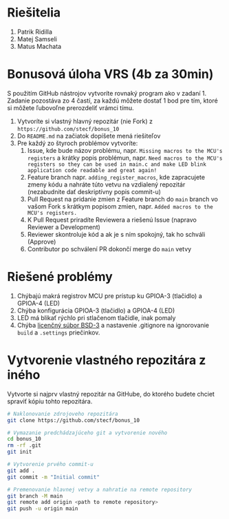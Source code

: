# Riešitelia
1. Patrik Ridilla
2. Matej Samseli
3. Matus Machata

# Bonusová úloha VRS (4b za 30min)
S použitím GitHub nástrojov vytvoríte rovnaký program ako v zadaní 1. Zadanie pozostáva zo 4 častí, za každú môžete dostať 1 bod pre tím, ktoré si môžete ľubovoľne prerozdeliť vrámci tímu.

1. Vytvoríte si vlastný hlavný repozitár (nie Fork) z `https://github.com/stecf/bonus_10`
2. Do `README.md` na začiatok dopíšete mená riešiteľov
3. Pre každý zo štyroch problémov vytvoríte:
	1. Issue, kde bude názov problému, napr. `Missing macros to the MCU's registers` a krátky popis problémun, napr. `Need macros to the MCU's registers so they can be used in main.c and make LED blink application code readable and great again!`
	2. Feature branch napr. `adding_register_macros`, kde zapracujete zmeny kódu a nahráte túto vetvu na vzdialený repozitár (nezabudnite dať deskriptívny popis commit-u)
	3. Pull Request na pridanie zmien z Feature branch do `main` branch vo vašom Fork s krátkym popisom zmien, napr. `Added macros to the MCU's registers.`
	4. K Pull Request priradíte Reviewera a riešenú Issue (napravo Reviewer a Development)
	5. Reviewer skontroluje kód a ak je s ním spokojný, tak ho schváli (Approve)
	6. Contributor po schválení PR dokončí merge do `main` vetvy

# Riešené problémy
1. Chýbajú makrá registrov MCU pre prístup ku GPIOA-3 (tlačidlo) a GPIOA-4 (LED)
2. Chýba konfigurácia GPIOA-3 (tlačidlo) a GPIOA-4 (LED)
3. LED má blikať rýchlo pri stlačenom tlačidle, inak pomaly
4. Chýba [licenčný súbor BSD-3](https://opensource.org/license/bsd-3-clause/) a nastavenie .gitignore na ignorovanie `build` a `.settings` priečinkov.

# Vytvorenie vlastného repozitára z iného
Vytvorte si najprv vlastný repozitár na GitHube, do ktorého budete chciet spraviť kópiu tohto repozitára.

```bash
# Naklonovanie zdrojoveho repozitára
git clone https://github.com/stecf/bonus_10

# Vymazanie predchádzajúceho git a vytvorenie nového
cd bonus_10
rm -rf .git
git init

# Vytvorenie prvého commit-u
git add .
git commit -m "Initial commit"

# Premenovanie hlavnej vetvy a nahratie na remote repository
git branch -M main
git remote add origin <path to remote repository>
git push -u origin main
```
